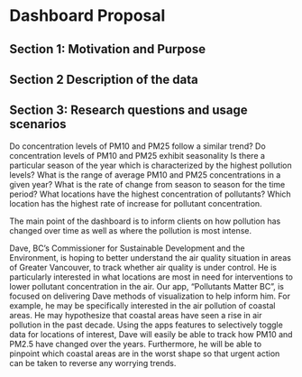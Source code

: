 # Dashboard Proposal

## Section 1:  Motivation and Purpose


## Section 2 Description of the data

## Section 3: Research questions and usage scenarios


Do concentration levels of PM10 and PM25 follow a similar trend?
Do concentration levels of PM10 and PM25 exhibit seasonality
Is there a particular season of the year which is characterized by the highest pollution levels?
What is the range of average PM10 and PM25 concentrations in a given year?
What is the rate of change from season to season for the time period?
What locations have the highest concentration of pollutants? 
Which location has the highest rate of increase for pollutant concentration.



The main point of the dashboard is to inform clients on how pollution has changed over time as well as where the pollution is most intense. 

Dave, BC’s  Commissioner for Sustainable Development and the Environment, is hoping to better understand the air quality situation in areas of Greater Vancouver, to track whether air quality is under control. He is particularly interested in what locations are most in need for interventions to lower pollutant concentration in the air. Our app, “Pollutants Matter BC”, is focused on delivering Dave methods of visualization to help inform him. For example, he may be specifically interested in the air pollution of coastal areas. He may hypothesize that coastal areas have seen a rise in air pollution in the past decade. Using the apps features to selectively toggle data for locations of interest, Dave will easily be able to track how PM10 and PM2.5 have changed over the years. Furthermore, he will be able to pinpoint which coastal areas are in the worst shape so that urgent action can be taken to reverse any worrying trends. 

